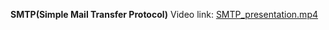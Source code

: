 **SMTP(Simple Mail Transfer Protocol)**
Video link: [SMTP_presentation.mp4](https://drive.google.com/file/d/1ruBOW4q-q0T3cW9XpTPbQqQtrjX3DLiv/view?usp=sharing)
